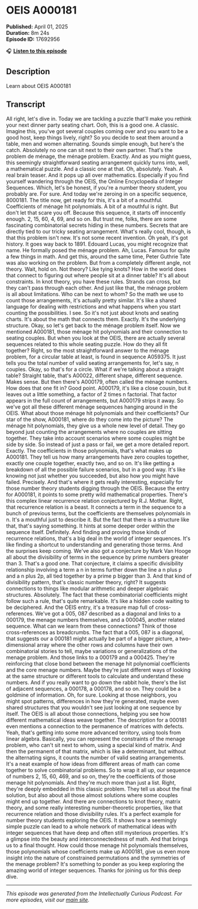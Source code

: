 # OEIS A000181

**Published:** April 01, 2025  
**Duration:** 8m 24s  
**Episode ID:** 17692956

🎧 **[Listen to this episode](https://intellectuallycurious.buzzsprout.com/2529712/episodes/17692956-oeis-a000181)**

## Description

Learn about OEIS A000181

## Transcript

All right, let's dive in. Today we are tackling a puzzle that'll make you rethink your next dinner party seating chart. Ooh, this is a good one. A classic. Imagine this, you've got several couples coming over and you want to be a good host, keep things lively, right? So you decide to seat them around a table, men and women alternating. Sounds simple enough, but here's the catch. Absolutely no one can sit next to their own partner. That's the problem de ménage, the ménage problem. Exactly. And as you might guess, this seemingly straightforward seating arrangement quickly turns into, well, a mathematical puzzle. And a classic one at that. Oh, absolutely. Yeah. A real brain teaser. And it pops up all over mathematics. Especially if you find yourself wandering through the OEIS, the Online Encyclopedia of Integer Sequences. Which, let's be honest, if you're a number theory student, you probably are. For sure. And today we're zeroing in on a specific sequence, 8000181. The title now, get ready for this, it's a bit of a mouthful. Coefficients of ménage hit polynomials. A bit of a mouthful is right. But don't let that scare you off. Because this sequence, it starts off innocently enough. 2, 15, 60, 4, 69, and so on. But trust me, folks, there are some fascinating combinatorial secrets hiding in these numbers. Secrets that are directly tied to our tricky seating arrangement. What's really cool, though, is that this problem isn't new. It's not some recent invention. Oh yeah, it's got history. It goes way back to 1891. Edouard Lucas, you might recognize that name. He formally posed the ménage problem. Ah, Lucas. Famous for quite a few things in math. And get this, around the same time, Peter Guthrie Tate was also working on the problem. But from a completely different angle, not theory. Wait, hold on. Not theory? Like tying knots? How in the world does that connect to figuring out where people sit at a dinner table? It's all about constraints. In knot theory, you have these rules. Strands can cross, but they can't pass through each other. And just like that, the ménage problem is all about limitations. Who can be next to whom? So the math we use to count those arrangements, it's actually pretty similar. It's like a shared language for dealing with restrictions and what happens when you start counting the possibilities. I see. So it's not just about knots and seating charts. It's about the math that connects them. Exactly. It's the underlying structure. Okay, so let's get back to the ménage problem itself. Now we mentioned A000181, those ménage hit polynomials and their connection to seating couples. But when you look at the OEIS, there are actually several sequences related to this whole seating puzzle. How do they all fit together? Right, so the most straightforward answer to the ménage problem, for a circular table at least, is found in sequence A059375. It just tells you the total number of valid seating arrangements for, let's say, n couples. Okay, so that's for a circle. What if we're talking about a straight table? Straight table, that's A00022, different shape, different sequence. Makes sense. But then there's A000179, often called the ménage numbers. How does that one fit in? Good point. A000179, it's like a close cousin, but it leaves out a little something, a factor of 2 times n factorial. That factor appears in the full count of arrangements, but A000179 strips it away. So we've got all these different ménage sequences hanging around in the OEIS. What about those ménage hit polynomials and their coefficients? Our star of the show, A000181, where do they come into the picture? The ménage hit polynomials, they give us a whole new level of detail. They go beyond just counting the arrangements where no couples are sitting together. They take into account scenarios where some couples might be side by side. So instead of just a pass or fail, we get a more detailed report. Exactly. The coefficients in those polynomials, that's what makes up A000181. They tell us how many arrangements have zero couples together, exactly one couple together, exactly two, and so on. It's like getting a breakdown of all the possible failure scenarios, but in a good way. It's like knowing not just whether you succeeded, but also how you might have failed. Precisely. And that's where it gets really interesting, especially for those number theory students digging through the OEIS. Because the entry for A000181, it points to some pretty wild mathematical properties. There's this complex linear recurrence relation conjectured by R.J. Mothar. Right, that recurrence relation is a beast. It connects a term in the sequence to a bunch of previous terms, but the coefficients are themselves polynomials in n. It's a mouthful just to describe it. But the fact that there is a structure like that, that's saying something. It hints at some deeper order within the sequence itself. Definitely. And finding and proving those kinds of recurrence relations, that's a big deal in the world of integer sequences. It's like finding a shortcut to understanding and generating those terms. And the surprises keep coming. We've also got a conjecture by Mark Van Hooge all about the divisibility of terms in the sequence by prime numbers greater than 3. That's a good one. That conjecture, it claims a specific divisibility relationship involving a term a n in terms further down the line a n plus p and a n plus 2p, all tied together by a prime p bigger than 3. And that kind of divisibility pattern, that's classic number theory, right? It suggests connections to things like modular arithmetic and deeper algebraic structures. Absolutely. The fact that these combinatorial coefficients might follow such a rule, that's quite remarkable. It's like a hidden code waiting to be deciphered. And the OEIS entry, it's a treasure map full of cross-references. We've got a 005, 087 described as a diagonal and links to a 000179, the menage numbers themselves, and a 000045, another related sequence. What can we learn from these connections? Think of those cross-references as breadcrumbs. The fact that a 005, 087 is a diagonal, that suggests our a 000181 might actually be part of a bigger picture, a two-dimensional array where the other rows and columns have their own combinatorial stories to tell, maybe variations or generalizations of the menage problem. And those links to a 000179 and a 000425. They're reinforcing that close bond between the menage hit polynomial coefficients and the core menage numbers. Maybe they're just different ways of looking at the same structure or different tools to calculate and understand these numbers. And if you really want to go down the rabbit hole, there's the list of adjacent sequences, a 000178, a 000178, and so on. They could be a goldmine of information. Oh, for sure. Looking at those neighbors, you might spot patterns, differences in how they're generated, maybe even shared structures that you wouldn't see just looking at one sequence by itself. The OEIS is all about those connections, helping you see how different mathematical ideas weave together. The description for a 000181 even mentions a connection to the permanence of matrices with defects. Yeah, that's getting into some more advanced territory, using tools from linear algebra. Basically, you can represent the constraints of the menage problem, who can't sit next to whom, using a special kind of matrix. And then the permanent of that matrix, which is like a determinant, but without the alternating signs, it counts the number of valid seating arrangements. It's a neat example of how ideas from different areas of math can come together to solve combinatorial problems. So to wrap it all up, our sequence of numbers 2, 15, 60, 469, and so on, they're the coefficients of those menage hit polynomials. And they're much more than just a list. Right, they're deeply embedded in this classic problem. They tell us about the final solution, but also about all those almost solutions where some couples might end up together. And there are connections to knot theory, matrix theory, and some really interesting number-theoretic properties, like that recurrence relation and those divisibility rules. It's a perfect example for number theory students exploring the OEIS. It shows how a seemingly simple puzzle can lead to a whole network of mathematical ideas with integer sequences that have deep and often still mysterious properties. It's a glimpse into the beauty and interconnectedness of math. And that brings us to a final thought. How could those menage hit polynomials themselves, those polynomials whose coefficients make up A000181, give us even more insight into the nature of constrained permutations and the symmetries of the menage problem? It's something to ponder as you keep exploring the amazing world of integer sequences. Thanks for joining us for this deep dive.

---
*This episode was generated from the Intellectually Curious Podcast. For more episodes, visit our [main site](https://intellectuallycurious.buzzsprout.com).*
